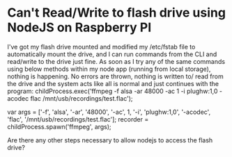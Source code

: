 
# Can't Read/Write to flash drive using NodeJS on Raspberry PI

I've got my flash drive mounted and modified my /etc/fstab file to automatically mount the drive, and I can run commands from the CLI and read/write to the drive just fine.
As soon as I try any of the same commands using below methods within my node app (running from local storage), nothing is happening. No errors are thrown, nothing is written to/ read from the drive and the system acts like all is normal and just continues with the program:
childProcess.exec('ffmpeg -f alsa -ar 48000 -ac 1 -i plughw:1,0 -acodec flac /mnt/usb/recordings/test.flac');

var args = ['-f', 'alsa', '-ar', '48000', '-ac', 1, '-i', 'plughw:1,0', '-acodec', 'flac', '/mnt/usb/recordings/test.flac'];
recorder = childProcess.spawn('ffmpeg', args);

Are there any other steps necessary to allow nodejs to access the flash drive?

        